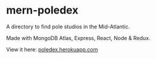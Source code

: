 # mern-poledex

A directory to find pole studios in the Mid-Atlantic.

Made with MongoDB Atlas, Express, React, Node & Redux.

View it here: <a href="poledex.herokuapp.com">poledex.herokuapp.com</a>
